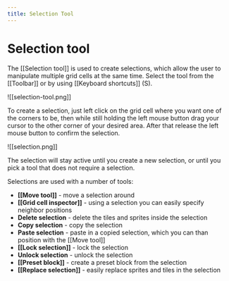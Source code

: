 ```yaml
---
title: Selection Tool
---
```

# Selection tool

The [[Selection tool]] is used to create selections, which allow the user to manipulate multiple grid cells at the same time. Select the tool from the [[Toolbar]] or by using [[Keyboard shortcuts]] (S). 

![[selection-tool.png]]

To create a selection, just left click on the grid cell where you want one of the corners to be, then while still holding the left mouse button drag your cursor to the other corner of your desired area. After that release the left mouse button to confirm the selection.

![[selection.png]]

The selection will stay active until you create a new selection, or until you pick a tool that does not require a selection.

Selections are used with a number of tools:
- **[[Move tool]]** - move a selection around
- **[[Grid cell inspector]]** - using a selection you can easily specify neighbor positions
- **Delete selection** - delete the tiles and sprites inside the selection
- **Copy selection** - copy the selection
- **Paste selection** - paste in a copied selection, which you can than position with the [[Move tool]]
- **[[Lock selection]]** - lock the selection
- **Unlock selection** - unlock the selection
- **[[Preset block]]** - create a preset block from the selection
- **[[Replace selection]]** - easily replace sprites and tiles in the selection